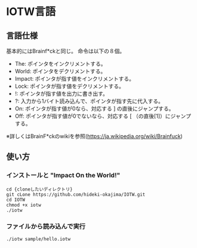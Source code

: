 # IOTW言語

## 言語仕様

基本的にはBrainf*ckと同じ。
命令は以下の８個。
- The: ポインタをインクリメントする。
- World: ポインタをデクリメントする。
- Impact: ポインタが指す値をインクリメントする。
- Lock: ポインタが指す値をデクリメントする。
- !: ポインタが指す値を出力に書き出す。
- ?: 入力から1バイト読み込んで、ポインタが指す先に代入する。
- On: ポインタが指す値が0なら、対応する ] の直後にジャンプする。
- Off: ポインタが指す値が0でないなら、対応する [ （の直後[1]）にジャンプする。

※詳しくはBrainF*ckのwikiを参照(https://ja.wikipedia.org/wiki/Brainfuck)

## 使い方

### インストールと "Impact On the World!"

    cd {cloneしたいディレクトリ}
    git cLone https://github.com/hideki-okajima/IOTW.git
    cd IOTW
    chmod +x iotw
    ./iotw

### ファイルから読み込んで実行

    ./iotw sample/hello.iotw
